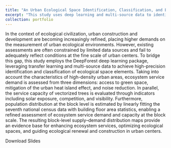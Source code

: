 ```yaml
---
title: "An Urban Ecological Space Identification, Classification, and Evaluation System Based on Transfer Learning and Multi-Source Data"
excerpt: "This study uses deep learning and multi-source data to identify and classify urban ecological spaces. Block-level supply–demand maps of ecosystem services—considering green space, heat, and noise—support ecological optimization and urban renewal in city centers.<br/><img src='https://ZhuCY-99.github.io/academicpage/images/port3Fig0.jpg'>"
collection: portfolio
---
```


In the context of ecological civilization, urban construction and development are becoming increasingly refined, placing higher demands on the measurement of urban ecological environments. However, existing assessments are often constrained by limited data sources and fail to adequately reflect conditions at the fine scale of urban centers. To bridge this gap, this study employs the DeepForest deep learning package, leveraging transfer learning and multi-source data to achieve high-precision identification and classification of ecological space elements. Taking into account the characteristics of high-density urban areas, ecosystem service demand is assessed from three dimensions: access to green space, mitigation of the urban heat island effect, and noise reduction. In parallel, the service capacity of vectorized trees is evaluated through indicators including solar exposure, competition, and visibility. Furthermore, population distribution at the block level is estimated by linearly fitting the seventh national census data with building floor area statistics, enabling a refined assessment of ecosystem service demand and capacity at the block scale. The resulting block-level supply–demand distribution maps provide an evidence base for enhancing ecosystem services, optimizing ecological spaces, and guiding ecological renewal and construction in urban centers.

Download Slides
